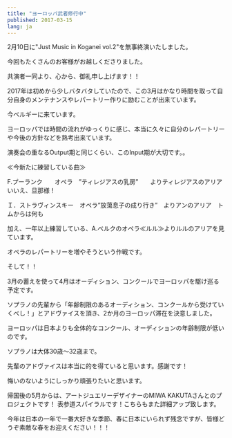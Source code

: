```yaml
---
title: "ヨーロッパ武者修行中"
published: 2017-03-15
lang: ja
---
```




2月10日に"Just Music in Koganei vol.2"を無事終演いたしました。

今回もたくさんのお客様がお越しくださりました。

共演者一同より、心から、御礼申し上げます！！


2017年は初めから少しバタバタしていたので、この3月はかなり時間を取って自分自身のメンテナンスやレパートリー作りに励むことが出来ています。



今ベルギーに来ています。

ヨーロッパでは時間の流れがゆっくりに感じ、本当に久々に自分のレパートリーや今後の方針などを熟考出来ています。

演奏会の重なるOutput期と同じくらい、このInput期が大切です。。

≪今新たに練習している曲≫

F.プーランク　　オペラ　”ティレジアスの乳房”　　よりティレジアスのアリア　いいえ、旦那様！

Ｉ．ストラヴィンスキー　オペラ”放蕩息子の成り行き”　よりアンのアリア　トムからは何も


加え、一年以上練習している、A.ベルクのオペラ≪ルル≫よりルルのアリアを見ています。

オペラのレパートリーを増やそうという作戦です。



そして！！

3月の蓄えを使って4月はオーディション、コンクールでヨーロッパを駆け巡る予定です。

ソプラノの先輩から「年齢制限のあるオーディション、コンクールから受けていくべし！」とアドヴァイスを頂き、2か月のヨーロッパ滞在を決意しました。

ヨーロッパは日本よりも全体的なコンクール、オーディションの年齢制限が低いのです。

ソプラノは大体30歳～32歳まで。

先輩のアドヴァイスは本当に的を得ていると思います。感謝です！


悔いのないようにしっかり頑張りたいと思います。

帰国後の5月からは、アートジュエリーデザイナーのMIWA KAKUTAさんとのプロジェクトです！
表参道スパイラルです！こちらもまた詳細アップ致します。


今年は日本の一年で一番大好きな季節、春に日本にいられず残念ですが、皆様どうぞ素敵な春をお迎えください！！！

